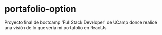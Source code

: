 # portafolio-option
Proyecto final de bootcamp 'Full Stack Developer' de UCamp donde realicé una visión de lo que sería mi portafolio en ReactJs
